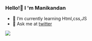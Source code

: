 ### Hello!👋 I 'm Manikandan 


- 🌱 I’m currently learning Html,css,JS
- 💬 Ask me at <a href="https://twitter.com/_manismk">twitter</a>

<img src="https://github-readme-stats.vercel.app/api?username=manismk&&show_icons=true&title_color=ffffff&icon_color=bb2acf&text_color=daf7dc&bg_color=151515">

